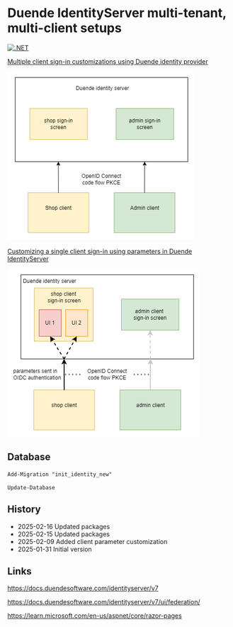 # Duende IdentityServer multi-tenant, multi-client setups

[![.NET](https://github.com/damienbod/duende-multi-tenant/actions/workflows/dotnet.yml/badge.svg)](https://github.com/damienbod/duende-multi-tenant/actions/workflows/dotnet.yml)

[Multiple client sign-in customizations using Duende identity provider](https://damienbod.com/2025/02/03/multiple-client-sign-in-customizations-using-duende-identity-provider/)

![Client customization](https://github.com/damienbod/duende-multi-tenant/blob/main/images/context.png)

[Customizing a single client sign-in using parameters in Duende IdentityServer](https://damienbod.com/2025/02/17/customizing-a-single-client-sign-in-using-parameters-in-duende-identityserver/)

![Client parameters customization](https://github.com/damienbod/duende-multi-tenant/blob/main/images/context-parameters.png)

## Database

```
Add-Migration "init_identity_new" 
```

```
Update-Database
```

## History 

- 2025-02-16 Updated packages
- 2025-02-15 Updated packages
- 2025-02-09 Added client parameter customization
- 2025-01-31 Initial version

## Links

https://docs.duendesoftware.com/identityserver/v7

https://docs.duendesoftware.com/identityserver/v7/ui/federation/

https://learn.microsoft.com/en-us/aspnet/core/razor-pages
